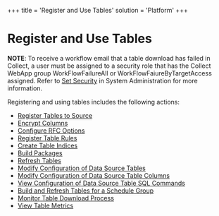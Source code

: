 +++
title = 'Register and Use Tables'
solution = 'Platform'
+++

# Register and Use Tables

**NOTE**: To receive a workflow email that a table download has failed
in Collect, a user must be assigned to a security role that has the
Collect WebApp group WorkFlowFailureAll or WorkFlowFaiureByTargetAccess
assigned. Refer to [Set
Security](../../Sys_Admin/Use_Cases/Setting_security.htm) in System
Administration for more information.

Registering and using tables includes the following actions:

  - [Register Tables to Source](Register_Tables_to_Source.htm)
  - [Encrypt Columns](Encrypt_Columns.htm)
  - [Configure RFC Options](Configure_RFC_Options.htm)
  - [Register Table Rules](Register_Table_Rules.htm)
  - [Create Table Indices](Create_Table_Indices.htm)
  - [Build Packages](Build_Package1.htm)
  - [Refresh Tables](Refresh_Tables.htm)
  - [Modify Configuration of Data Source
    Tables](Modify_Configuration_of_Data_Source_Tables.htm)
  - [Modify Configuration of Data Source Table
    Columns](Modify_Configuration_of_Data_Source_Table_Columns.htm)
  - [View Configuration of Data Source Table SQL
    Commands](View_Configuration_of_Data_Source_Table_SQL_Commands.htm)
  - [Build and Refresh Tables for a Schedule
    Group](Build_and_Refresh_Tables_for_a_Schedule_Group.htm)
  - [Monitor Table Download Process](Monitor_Table_Download_Process.htm)
  - [View Table Metrics](View_Table_Metrics.htm)
